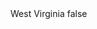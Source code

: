 <?xml version="1.0" encoding="UTF-8"?>
<CustomMetadata xmlns="http://soap.sforce.com/2006/04/metadata">
    <label>West Virginia</label>
    <protected>false</protected>
</CustomMetadata>
